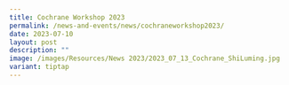 ```yaml
---
title: Cochrane Workshop 2023
permalink: /news-and-events/news/cochraneworkshop2023/
date: 2023-07-10
layout: post
description: ""
image: /images/Resources/News 2023/2023_07_13_Cochrane_ShiLuming.jpg
variant: tiptap
---
```

<p></p>